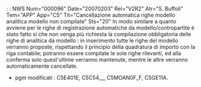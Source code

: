  :  : NWS Num="000096" Date="20070203" Rel="V2R2" Atr="S. Buffoli" Tem="APP" App="C5" Tit="Cancellazione automatica righe modello analitica modello non compilate" Sts="20"
In modo similare a quanto avviene per le righe di registrazione automatiche da modello/contropartite
è stato fatto sì che non venga più richiesta la compilazione obbligatoria delle righe di analitica da modello :  in inserimento tutte le righe del modello verranno proposte, rispettando il principio della quadratura di importo con la riga contabile; potranno essere compilate le sole righe rilevanti, ed alla conferma solo quest'ultime verranno mantenute, mentre le altre verranno automaticamente cancellate.

* pgm modificati :  C5E401E, C5C54__, C5MOAN0F_F, C5GE11A.
